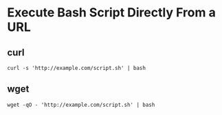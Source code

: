 # Execute Bash Script Directly From a URL
## curl
```curl -s 'http://example.com/script.sh' | bash```
## wget
```wget -qO - 'http://example.com/script.sh' | bash```
